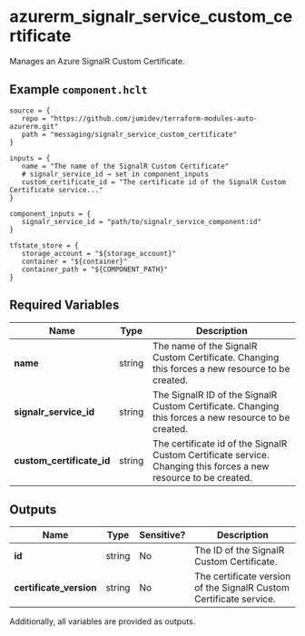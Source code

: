 # azurerm_signalr_service_custom_certificate

Manages an Azure SignalR Custom Certificate.

## Example `component.hclt`

```hcl
source = {
   repo = "https://github.com/jumidev/terraform-modules-auto-azurerm.git"   
   path = "messaging/signalr_service_custom_certificate"   
}

inputs = {
   name = "The name of the SignalR Custom Certificate"   
   # signalr_service_id → set in component_inputs
   custom_certificate_id = "The certificate id of the SignalR Custom Certificate service..."   
}

component_inputs = {
   signalr_service_id = "path/to/signalr_service_component:id"   
}

tfstate_store = {
   storage_account = "${storage_account}"   
   container = "${container}"   
   container_path = "${COMPONENT_PATH}"   
}

```

## Required Variables

| Name | Type |  Description |
| ---- | --------- |  ----------- |
| **name** | string |  The name of the SignalR Custom Certificate. Changing this forces a new resource to be created. | 
| **signalr_service_id** | string |  The SignalR ID of the SignalR Custom Certificate. Changing this forces a new resource to be created. | 
| **custom_certificate_id** | string |  The certificate id of the SignalR Custom Certificate service. Changing this forces a new resource to be created. | 



## Outputs

| Name | Type | Sensitive? | Description |
| ---- | ---- | --------- | --------- |
| **id** | string | No  | The ID of the SignalR Custom Certificate. | 
| **certificate_version** | string | No  | The certificate version of the SignalR Custom Certificate service. | 

Additionally, all variables are provided as outputs.
